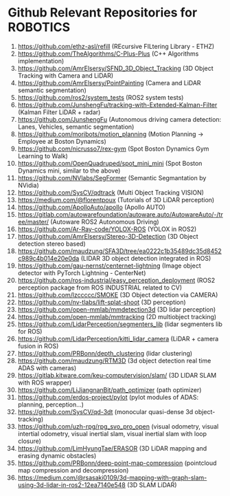 # Github Relevant Repositories for ROBOTICS
1. https://github.com/ethz-asl/refill (REcursive FILtering Library - ETHZ)
2. https://github.com/TheAlgorithms/C-Plus-Plus (C++ Algorithms implementation)
3. https://github.com/AmrElsersy/SFND_3D_Object_Tracking (3D Object Tracking with Camera and LiDAR)
4. https://github.com/AmrElsersy/PointPainting (Camera and LiDAR semantic segmentation)
5. https://github.com/ros2/system_tests (ROS2 system tests)
6. https://github.com/JunshengFu/tracking-with-Extended-Kalman-Filter (Kalman Filter LiDAR + radar)
7. https://github.com/JunshengFu (Autonomous driving camera detection: Lanes, Vehicles, semantic segmentation)
8. https://github.com/moribots/motion_planning (Motion Planning -> Employee at Boston Dynamics)
9. https://github.com/nicrusso7/rex-gym (Spot Boston Dynamics Gym Learning to Walk)
10. https://github.com/OpenQuadruped/spot_mini_mini (Spot Boston Dynamics mini, similar to the above)
11. https://github.com/NVlabs/SegFormer (Semantic Segmantation by NVidia)
12. https://github.com/SysCV/qdtrack (Multi Object Tracking VISION)
13. https://medium.com/@florentpoux (Tutorials of 3D LiDAR perception)
14. https://github.com/ApolloAuto/apollo (Apollo AUTO)
15. https://gitlab.com/autowarefoundation/autoware.auto/AutowareAuto/-/tree/master/ (Autoware ROS2 Autonomous Driving)
16. https://github.com/Ar-Ray-code/YOLOX-ROS (YOLOX in ROS2)
17. https://github.com/AmrElsersy/Stereo-3D-Detection (3D Object detection stereo based)
18. https://github.com/maudzung/SFA3D/tree/ea0222c1b35489dc35d8452c989c4b014e20e0da (LIDAR 3D object detection integrated in ROS)
19. https://github.com/gau-nernst/centernet-lightning (Image object detector with PyTorch Lightning - CenterNet)
20. https://github.com/ros-industrial/easy_perception_deployment (ROS2 perception package from ROS INDUSTRIAL related to CV)
21. https://github.com/lzccccc/SMOKE (3D Object detection via CAMERA)
22. https://github.com/nv-tlabs/lift-splat-shoot (3D perception)
23. https://github.com/open-mmlab/mmdetection3d (3D lidar perception)
24. https://github.com/open-mmlab/mmtracking (2D multiobject tracking)
25. https://github.com/LidarPerception/segmenters_lib (lidar segmenters lib for ROS)
26. https://github.com/LidarPerception/kitti_lidar_camera (LiDAR + camera fusion in ROS)
27. https://github.com/PRBonn/depth_clustering (lidar clustering)
28. https://github.com/maudzung/RTM3D (3d object detection real time ADAS with cameras)
29. https://gitlab.kitware.com/keu-computervision/slam/ (3D LIDAR SLAM with ROS wrapper)
30. https://github.com/LiJiangnanBit/path_optimizer (path optimizer)
31. https://github.com/erdos-project/pylot (pylot modules of ADAS: planning, perception...)
32. https://github.com/SysCV/qd-3dt (monocular quasi-dense 3d object-tracking)
33. https://github.com/uzh-rpg/rpg_svo_pro_open (visual odometry, visual intertial odometry, visual inertial slam, visual inertial slam with loop closure)
34. https://github.com/LimHyungTae/ERASOR (3D LiDAR mapping and erasing dynamic obstacles)
35. https://github.com/PRBonn/deep-point-map-compression (pointcloud map compression and decompression)
36. https://medium.com/@rsasaki0109/3d-mapping-with-graph-slam-using-3d-lidar-in-ros2-12ea7140e548 (3D SLAM LiDAR)
